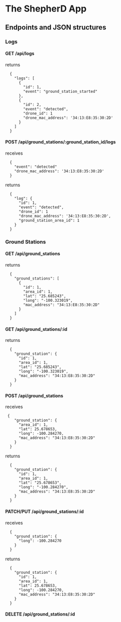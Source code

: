 The ShepherD App
================

## Endpoints and JSON structures

### Logs

#### GET   /api/logs
returns
```
  {
    "logs": [
      {
        "id": 1,
        "event": "ground_station_started"
      },
      {
        "id": 2,
        "event": "detected",
        "drone_id": 1
        "drone_mac_address": '34:13:E8:35:30:2D'
      }
    ]
  }
```

#### POST  /api/ground_stations/:ground_station_id/logs
receives
```
  {
    "event": "detected"
    "drone_mac_address": '34:13:E8:35:30:2D'
  }
```

returns
```
  {
    "log": {
      "id": 1,
      "event": "detected",
      "drone_id": 1
      "drone_mac_address": '34:13:E8:35:30:2D',
      "ground_station_area_id": 1
    }
  }
```

### Ground Stations
#### GET   /api/ground_stations
returns
```
  {
    "ground_stations": [
      {
        "id": 1,
        "area_id": 1,
        "lat": "25.685243",
        "long": "-100.323019",
        "mac_address": "34:13:E8:35:30:2D"
      }
    ]
  }
```

#### GET   /api/ground_stations/:id
returns
```
  {
    "ground_station": {
      "id": 1,
      "area_id": 1,
      "lat": "25.685243",
      "long": "-100.323019",
      "mac_address": "34:13:E8:35:30:2D"
    }
  }
```

#### POST  /api/ground_stations
receives
```
 { 
    "ground_station": {
      "area_id": 1,
      "lat": 25.678653, 
      "long": -100.284270,
      "mac_address": "34:13:E8:35:30:2D"
    }
  }
```

returns
```
  { 
    "ground_station": {
      "id": 1,
      "area_id": 1,
      "lat": "25.678653", 
      "long": "-100.284270",
      "mac_address": "34:13:E8:35:30:2D"
    }
  }
```

#### PATCH/PUT /api/ground_stations/:id
receives
```
  { 
    "ground_station": {
      "long": -100.284270
    }
  }
```

returns
```
  { 
    "ground_station": {
      "id": 1,
      "area_id": 1,
      "lat": 25.678653, 
      "long": -100.284270,
      "mac_address": "34:13:E8:35:30:2D"
    }
  }
```

#### DELETE /api/ground_stations/:id

